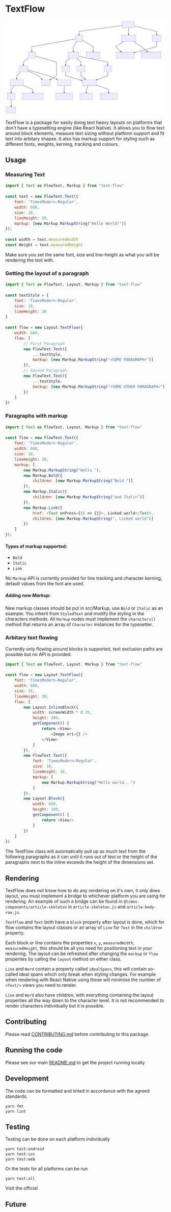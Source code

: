 # TextFlow

![Class Diagram](classes.svg)

TextFlow is a package for easily doing text heavy layouts on platforms that don't have a typesetting engine (like React Native). It allows you to flow text around block elements, measure text sizing without platform support and fit text into arbitary shapes. It also has markup support for styling such as different fonts, weights, kerning, tracking and colours.

## Usage
### Measuring Text
```javascript
import { Text as FlowText, Markup } from "text-flow"

const text = new FlowText.Text({
    font: 'TimesModern-Regular',
    width: 660,
    size: 18,
    lineHeight: 30,
    markup: [new Markup.MarkupString("Hello World!")]
});

const width = text.measuredWidth
const Height = text.measuredHeight
```
Make sure you set the same font, size and line-height as what you will be rendering the text with.

### Getting the layout of a paragraph
```javascript
import { Text as FlowText, Layout, Markup } from "text-flow"

const textStyle = {
    font: 'TimesModern-Regular',
    size: 18,
    lineHeight: 30
}

const flow = new Layout.TextFlow({
    width: 660,
    flow: [
        // First Paragraph
        new FlowText.Text({
            ...textStyle,
            markup: [new Markup.MarkupString("<SOME PARAGRAPH>")]
        }),
        // Second Paragraph
        new FlowText.Text({
            ...textStyle,
            markup: [new Markup.MarkupString("<SOME OTHER PARAGRAPH>")]
        })
    ]
})
```

### Paragraphs with markup
```javascript
import { Text as FlowText, Layout, Markup } from "text-flow"

const flow = new FlowText.Text({
    font: 'TimesModern-Regular',
    width: 660,
    size: 18,
    lineHeight: 30,
    markup: [
        new Markup.MarkupString("Hello "),
        new Markup.Bold({
            children: [new Markup.MarkupString("Bold ")]
        }),
        new Markup.Italic({
            children: [new Markup.MarkupString("and Italic")]
        }),
        new Markup.Link({
            href: <Text onPress={() => {}}>, Linked world</Text>,
            children: [new Markup.MarkupString(", Linked world")]
        })
    ]
});
```
#### Types of markup supported:
* `Bold`
* `Italic`
* `Link`

No `Markup` API is currently provided for line tracking and character kerning, default values from the font are used.

##### Adding new Markup:
New markup classes should be put in src/Markup, use `Bold` or `Italic` as an example. You inherit from `StyledText` and modify the styling in the characters methods. All `Markup` nodes must implement the `characters()` method that returns an array of `Character` instances for the typesetter.

### Arbitary text flowing
Currently only flowing around blocks is supported, text exclusion paths are possible but no API is provided.

```javascript
import { Text as FlowText, Layout, Markup } from "text-flow"

const flow = new Layout.TextFlow({
    font: 'TimesModern-Regular',
    width: 660,
    size: 18,
    lineHeight: 30,
    flow: [
        new Layout.InlineBlock({
            width: screenWidth * 0.35,
            height: 300,
            getComponent() {
                return <View>
                    <Image uri={} />
                </View>
            }
        }),
        new FlowText.Text({
            font: 'TimesModern-Regular',
            size: 18,
            lineHeight: 30,
            markup: [
                new Markup.MarkupString("Hello world...")
            ]
        }),
        new Layout.Block({
            width: 660,
            height: 100,
            getComponent() {
                return <View/>
            }
        })
    ]
})
```
The TextFlow class will automatically pull up as much text from the following paragraphs as it can until it runs out of text or the height of the paragraphs next to the inline exceeds the height of the dimensions set.

## Rendering
TextFlow does not know how to do any rendering on it's own, it only does layout, you must implement a bridge to whichever platform you are using for rendering. An example of such a bridge can be found in `@times-components/article-skeleton` in `article-skeleton.js` and `article-body-row.js`.

`TextFlow` and `Text` both have a `block` property after layout is done, which for flow contains the layout classes or an array of `Line` for `Text` in the `children` property.

Each block or line contains the properties `x`, `y`, `measuredWidth`, `measuredHeight`, this should be all you need for positioning text in your rendering. The layout can be refreshed after changing the `markup` or `flow` properties by calling the `layout` method on either class.

`Line` and `Word` contain a property called `idealSpans`, this will contain so-called ideal spans which only break when styling changes. For example when rendering with React Native using these will minimise the number of `<Text/>` views you need to render.

`Line` and `Word` also have children, with everything containing the layout properties all the way down to the character level. It is not recommended to render characters individually but it is possible.


## Contributing

Please read [CONTRIBUTING.md](./CONTRIBUTING.md) before contributing to this
package

## Running the code

Please see our main [README.md](../README.md) to get the project running locally

## Development

The code can be formatted and linted in accordance with the agreed standards.

```
yarn fmt
yarn lint
```

## Testing

Testing can be done on each platform individually

```
yarn test:android
yarn test:ios
yarn test:web
```

Or the tests for all platforms can be run

```
yarn test:all
```

Visit the official

<!-- Add the storybook link here. -->

## Future

<!-- Add details of future development here. -->
